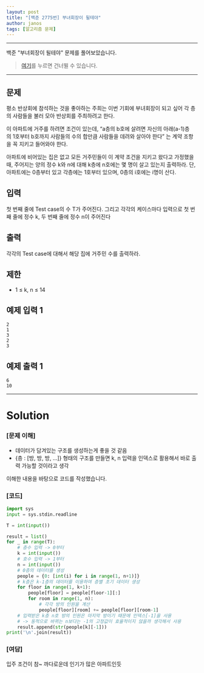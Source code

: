 ```yaml
---
layout: post
title: "[백준 2775번] 부녀회장이 될테야"
author: janos
tags: [알고리즘 문제]
---
```


---

백준 "부녀회장이 될테야" 문제를 풀어보았습니다.

> [여기](#solution)를 누르면 건너뛸 수 있습니다.

---

## 문제

평소 반상회에 참석하는 것을 좋아하는 주희는 이번 기회에 부녀회장이 되고 싶어 각 층의 사람들을 불러 모아 반상회를 주최하려고 한다.

이 아파트에 거주를 하려면 조건이 있는데, “a층의 b호에 살려면 자신의 아래(a-1)층의 1호부터 b호까지 사람들의 수의 합만큼 사람들을 데려와 살아야 한다” 는 계약 조항을 꼭 지키고 들어와야 한다.

아파트에 비어있는 집은 없고 모든 거주민들이 이 계약 조건을 지키고 왔다고 가정했을 때, 주어지는 양의 정수 k와 n에 대해 k층에 n호에는 몇 명이 살고 있는지 출력하라. 단, 아파트에는 0층부터 있고 각층에는 1호부터 있으며, 0층의 i호에는 i명이 산다.

## 입력

첫 번째 줄에 Test case의 수 T가 주어진다. 그리고 각각의 케이스마다 입력으로 첫 번째 줄에 정수 k, 두 번째 줄에 정수 n이 주어진다

## 출력

각각의 Test case에 대해서 해당 집에 거주민 수를 출력하라.

## 제한

- 1 ≤ k, n ≤ 14

## 예제 입력 1

```
2
1
3
2
3
```

## 예제 출력 1

```
6
10
```

---

# Solution

### [문제 이해]

- 데이터가 담겨있는 구조를 생성하는게 좋을 것 같음
- {층 : [방, 방, 방, ...]} 형태의 구조를 만들면 k, n 입력을 인덱스로 활용해서 바로 출력 가능할 것이라고 생각

이해한 내용을 바탕으로 코드를 작성했습니다.

### [코드]

```python
import sys
input = sys.stdin.readline

T = int(input())

result = list()
for _ in range(T):
    # 층수 입력 -> 0부터
    k = int(input())
    # 호수 입력 -> 1부터
    n = int(input())
    # 0층의 데이터를 생성
    people = {0: [int(i) for i in range(1, n+1)]}
    # k층은 k-1층의 데이터를 이용하여 층별 초기 데이터 생성
    for floor in range(1, k+1):
        people[floor] = people[floor-1][:]
        for room in range(1, n):
            # 각각 방의 인원을 계산
            people[floor][room] += people[floor][room-1]
    # 입력받은 k층 n호 방의 인원은 마지막 방이기 때문에 인덱스[-1]을 사용
    # -> 동적으로 바뀌는 n보다는 -1의 고정값이 효율적이지 않을까 생각해서 사용
    result.append(str(people[k][-1]))
print('\n'.join(result))
```

### [여담]

입주 조건이 참~ 까다로운데 인기가 많은 아파트인듯